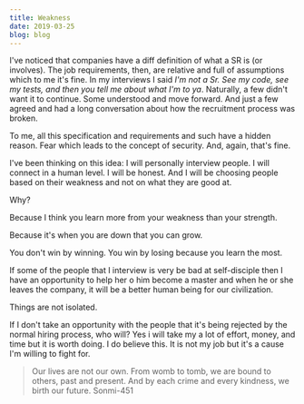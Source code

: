 ```yaml
---
title: Weakness
date: 2019-03-25
blog: blog
---
```


I've noticed that companies have a diff definition of what a SR is (or involves). The job requirements, then, are relative and full of assumptions which to me it's fine.
In my interviews I said *I'm not a Sr. See my code, see my tests, and then you tell me about what I'm to ya*. Naturally, a few didn't want it to continue. Some understood and move forward. And just a few agreed and had a long conversation about how the recruitment process was broken.

To me, all this specification and requirements and such have a hidden reason. Fear which leads to the concept of security. And, again, that's fine.

I've been thinking on this idea: I will personally interview people. I will connect in a human level. I will be honest. And I will be choosing people based on their weakness and not on what they are good at.

Why?

Because I think you learn more from your weakness than your strength.

Because it's when you are down that you can grow.

You don't win by winning. You win by losing because you learn the most.

If some of the people that I interview is very be bad at self-disciple then I have an opportunity to help her o him become a master and when he or she leaves the company, it will be a better human being for our civilization.

Things are not isolated.

If I don't take an opportunity with the people that it's being rejected by the normal hiring process, who will? Yes i will take my a lot of effort, money, and time but it is worth doing. I do believe this. It is not my job but it's a cause I'm willing to fight for.

<blockquote>
Our lives are not our own. From womb to tomb, we are bound to others, past and present. And by each crime and every kindness, we birth our future.
<span>Sonmi-451</span>
</blockquote>
